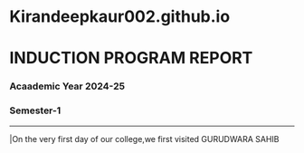 # Kirandeepkaur002.github.io

# INDUCTION PROGRAM REPORT
### Acaademic Year 2024-25
### Semester-1
---
|On the very first day of our college,we first visited GURUDWARA SAHIB 





